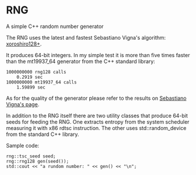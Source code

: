 # RNG
A simple C++ random number generator

The RNG uses the latest and fastest Sebastiano Vigna's algorithm:
[xoroshiro128+](http://xoroshiro.di.unimi.it/xoroshiro128plus.c).

It produces 64-bit integers. In my simple test it is more than five times
faster than the mt19937_64 generator from the C++ standard library:

```
1000000000 rng128 calls
    0.2919 sec
1000000000 mt19937_64 calls
    1.59899 sec
```

As for the quality of the generator please refer to the results on
[Sebastiano Vigna's page](http://xoroshiro.di.unimi.it/).

In addition to the RNG itself there are two utility classes that
produce 64-bit seeds for feeding the RNG. One extracts entropy
from the system scheduler measuring it with x86 rdtsc instruction.
The other uses std::random_device from the standard C++ library.

Sample code:

```
rng::tsc_seed seed;
rng::rng128 gen(seed());
std::cout << "a rundom number: " << gen() << "\n";
```
